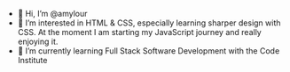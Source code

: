 - 👋 Hi, I’m @amylour
- 👀 I’m interested in HTML & CSS, especially learning sharper design with CSS. At the moment I am starting my JavaScript journey and really enjoying it.
- 🌱 I’m currently learning Full Stack Software Development with the Code Institute 


<!---
amylour/amylour is a ✨ special ✨ repository because its `README.md` (this file) appears on your GitHub profile.
You can click the Preview link to take a look at your changes.
--->
